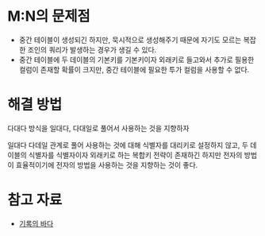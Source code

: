# M:N의 문제점

- 중간 테이블이 생성되긴 하지만, 묵시적으로 생성해주기 때문에 자기도 모르는 복잡한 조인의 쿼리가 발생하는 경우가 생길 수 있다.
- 중간 테이블에 두 데이블의 기본키를 기본키이자 외래키로 들고와서 추가로 필용한 컬럼이 존재할 확률이 크지만, 중간 테이블에 필요한 투가 컬럼을 사용할 수 없다.

# 해결 방법

다대다 방식을 일대다, 다대일로 풀어서 사용하는 것을 지향하자

일대다 다데일 관계로 풀어 사용하는 것에 대해 식별자를 대리키로 설정하지 않고, 두 데이블의 식별자를 식별자이자 외래키로 하는 복합키 전략이 존재하긴 하지만 전자의 방법이 효율적이기에 전자의 방법을 사용하는 것을 지향하는 것이 좋다.

# 참고 자료

- [기록의 바다](https://gilssang97.tistory.com/46#%EC%A0%95%EB%A6%AC)